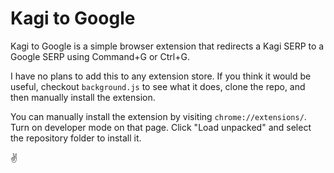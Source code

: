 # Kagi to Google

Kagi to Google is a simple browser extension that redirects a Kagi SERP to a Google SERP using Command+G or Ctrl+G.

I have no plans to add this to any extension store. If you think it would be useful, checkout `background.js` to see what it does, clone the repo, and then manually install the extension.

You can manually install the extension by visiting `chrome://extensions/`. Turn on developer mode on that page. Click "Load unpacked" and select the repository folder to install it.

✌️